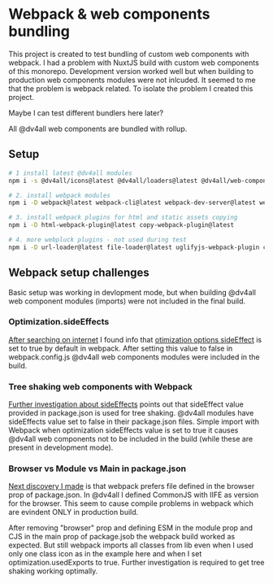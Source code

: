 # Webpack & web components bundling

This project is created to test bundling of custom web components with webpack. I had a problem with NuxtJS build with custom web components of this monorepo. Development version worked well but when building to production web components modules were not inlcuded. It seemed to me that the problem is webpack related. To isolate the problem I created this project.

Maybe I can test different bundlers here later?

All @dv4all web components are bundled with rollup.

## Setup

```bash
# 1 install latest @dv4all modules
npm i -s @dv4all/icons@latest @dv4all/loaders@latest @dv4all/web-components@latest

# 2. install webpack modules
npm i -D webpack@latest webpack-cli@latest webpack-dev-server@latest webpack-bundle-analyzer@latest

# 3. install webpack plugins for html and static assets copying
npm i -D html-webpack-plugin@latest copy-webpack-plugin@latest

# 4. more webpluck plugins - not used during test
npm i -D url-loader@latest file-loader@latest uglifyjs-webpack-plugin clean-webpack-plugin

```

## Webpack setup challenges

Basic setup was working in devlopment mode, but when building @dv4all web component modules (imports) were not included in the final build.

### Optimization.sideEffects

[After searching on internet](https://github.com/webpack/webpack/issues/7499) I found info that [otimization options sideEffect](<(https://webpack.js.org/configuration/optimization/#optimizationsideeffects)>) is set to true by default in webpack. After setting this value to false in webpack.config.js @dv4all web components modules were included in the build.

### Tree shaking web components with Webpack

[Further investigation about sideEffects](<(https://webpack.js.org/guides/tree-shaking/)>) points out that sideEffect value provided in package.json is used for tree shaking. @dv4all modules have sideEffects value set to false in their package.json files. Simple import with Webpack when optimization sideEffects value is set to true it causes @dv4all web components not to be included in the build (while these are present in development mode).

### Browser vs Module vs Main in package.json

[Next discovery I made](https://github.com/webpack/webpack/issues/4674) is that webpack prefers file defined in the browser prop of package.json. In @dv4all I defined CommonJS with IIFE as version for the browser. This seem to cause compile problems in webpack which are evindent ONLY in production build.

After removing "browser" prop and defining ESM in the module prop and CJS in the main prop of package.jsob the webpack build worked as expected. But still webpack imports all classes from lib even when I used only one class icon as in the example here and when I set optimization.usedExports to true. Further investigation is required to get tree shaking working optimally.
